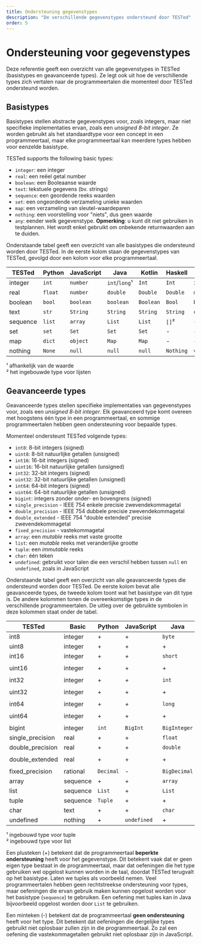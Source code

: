 ```yaml
---
title: Ondersteuning gegevenstypes
description: "De verschillende gegevenstypes ondersteund door TESTed"
order: 5
---
```


# Ondersteuning voor gegevenstypes

Deze referentie geeft een overzicht van alle gegevenstypes in TESTed (basistypes en geavanceerde types).
Ze legt ook uit hoe de verschillende types zich vertalen naar de programmeertalen die momenteel door TESTed ondersteund worden.

## Basistypes

Basistypes stellen abstracte gegevenstypes voor, zoals integers, maar niet specifieke implementaties ervan, zoals een _unsigned 8-bit integer_.
Ze worden gebruikt als het standaardtype voor een concept in een programmeertaal, maar elke programmeertaal kan meerdere types hebben voor eenzelde basistype.

TESTed supports the following basic types:

- `integer`: een integer
- `real`: een reëel getal number
- `boolean`: een Booleaanse waarde
- `text`: tekstuele gegevens (bv. strings)
- `sequence`: een geordende reeks waarden
- `set`: een ongeordende verzameling unieke waarden
- `map`: een verzameling van sleutel-waardeparen
- `nothing`: een voorstelling voor "niets", dus geen waarde
- `any`: eender welk gegevenstype. **Opmerking**: u kunt dit niet gebruiken in testplannen. Het wordt enkel gebruikt om onbekende returnwaarden aan te duiden.

Onderstaande tabel geeft een overzicht van alle basistypes die ondersteund worden door TESTed.
In de eerste kolom staan de gegevenstypes van TESTed, gevolgd door een kolom voor elke programmeertaal.

| TESTed   | Python  | JavaScript | Java          | Kotlin    | Haskell   | C        | Bash   |
|----------|---------|------------|---------------|-----------|-----------|----------|--------|
| integer  | `int`   | `number`   | `int`/`long`¹ | `Int`     | `Int`     | `int`    | -      |
| real     | `float` | `number`   | `double`      | `Double`  | `Double`  | `double` | -      |
| boolean  | `bool`  | `boolean`  | `boolean`     | `Boolean` | `Bool`    | `bool`   | -      |
| text     | `str`   | `String`   | `String`      | `String`  | `String`  | `char*`  | `text` |
| sequence | `list`  | `array`    | `List`        | `List`    | `[]`²     | -        | -      |
| set      | `set`   | `Set`      | `Set`         | `Set`     | -         | -        | -      |
| map      | `dict`  | `object`   | `Map`         | `Map`     | -         | -        | -      |
| nothing  | `None`  | `null`     | `null`        | `null`    | `Nothing` | `void`   | -      |

¹ afhankelijk van de waarde  
² het ingebouwde type voor lijsten

## Geavanceerde types

Geavanceerde types stellen specifieke implementaties van gegevenstypes voor, zoals een _unsigned 8-bit integer_.
Elk geavanceerd type komt overeen met hoogstens één type in een programmeertaal, en sommige programmeertalen hebben geen ondersteuning voor bepaalde types.

Momenteel ondersteunt TESTed volgende types:

- `int8`: 8-bit integers (signed)
- `uint8`: 8-bit natuurlijke getallen (unsigned)
- `int16`: 16-bit integers (signed)
- `uint16`: 16-bit natuurlijke getallen (unsigned)
- `int32`: 32-bit integers (signed)
- `uint32`: 32-bit natuurlijke getallen (unsigned)
- `int64`: 64-bit integers (signed)
- `uint64`: 64-bit natuurlijke getallen (unsigned)
- `bigint`: integers zonder onder- en bovengrens (signed)
- `single_precision` - IEEE 754 enkele precisie zwevendekommagetal
- `double_precision` - IEEE 754 dubbele precisie zwevendekommagetal
- `double_extended` - IEEE 754 "double extended" precisie zwevendekommagetal
- `fixed_precision` - vastekommagetal
- `array`: een _mutable_ reeks met vaste grootte
- `list`: een _mutable_ reeks met veranderlijke grootte
- `tuple`: een _immutable_ reeks
- `char`: één teken
- `undefined`: gebruikt voor talen die een verschil hebben tussen `null` en `undefined`, zoals in JavaScript

Onderstaande tabel geeft een overzicht van alle geavanceerde types die ondersteund worden door TESTed.
De eerste kolom bevat alle geavanceerde types, de tweede kolom toont wat het basistype van dit type is.
De andere kolommen tonen de overeenkomstige types in de verschillende programmeertalen.
De uitleg over de gebruikte symbolen in deze kolommen staat onder de tabel.

| TESTed           | Basic    | Python    | JavaScript  | Java         | Kotlin       | Haskell            | C                | Bash |
|------------------|----------|-----------|-------------|--------------|--------------|--------------------|------------------|------|
| int8             | integer  | +         | +           | `byte`       | `Byte`       | `Data.Int.Int8`    | +                | -    |
| uint8            | integer  | +         | +           | +            | `UByte`      | `Data.Word.Word8`  | +                | -    |
| int16            | integer  | +         | +           | `short`      | `Short`      | `Data.Int.Int16`   | `short`          | -    |
| uint16           | integer  | +         | +           | +            | `UShort`     | `Data.Word.Word16` | `unsigned short` | -    |
| int32            | integer  | +         | +           | `int`        | `Int`        | `Data.Int.Int32`   | `int`            | -    |
| uint32           | integer  | +         | +           | +            | `UInt`       | `Data.Word.Word32` | `unsigned int`   | -    |
| int64            | integer  | +         | +           | `long`       | `Long`       | `Data.Int.Int64`   | `long`           | -    |
| uint64           | integer  | +         | +           | +            | `ULong`      | `Data.Word.Word64` | `unsigned long`  | -    |
| bigint           | integer  | `int`     | `BigInt`    | `BigInteger` | `BigInteger` | `Integer`          | -                | -    |
| single_precision | real     | +         | +           | `float`      | `Float`      | `Float`            | `float`          | -    |
| double_precision | real     | +         | +           | `double`     | `Double`     | `Double`           | `double`         | -    |
| double_extended  | real     | +         | +           | +            | +            | -                  | `double double`  | -    |
| fixed_precision  | rational | `Decimal` | -           | `BigDecimal` | `BigDecimal` | -                  | -                | -    |
| array            | sequence | +         | +           | `array`      | `Array`      | -                  | -                | -    |
| list             | sequence | `List`    | +           | `List`       | `List`       | `[]`²              | -                | -    |
| tuple            | sequence | `Tuple`   | +           | +            | +            | `()`¹              | -                | -    |
| char             | text     | +         | +           | `char`       | `Char`       | `Char`             | `char`           | +    |
| undefined        | nothing  | +         | `undefined` | +            | +            | +                  | +                | -    |

¹ ingebouwd type voor tuple  
² ingebouwd type voor list

Een plusteken (+) betekent dat de programmeertaal **beperkte ondersteuning** heeft voor het gegevenstype.
Dit betekent vaak dat er geen eigen type bestaat in de programmeertaal, maar dat oefeningen die het type gebruiken wel opgelost kunnen worden in de taal, doordat TESTed terugvalt op het basistype.
Laten we tuples als voorbeeld nemen.
Veel programmeertalen hebben geen rechtstreekse ondersteuning voor types, maar oefeningen die ervan gebruik maken kunnen opgelost worden voor het basistype (`sequence`) te gebruiken.
Een oefening met tuples kan in Java bijvoorbeeld opgelost worden door `List` te gebruiken.

Een minteken (-) betekent dat de programmeertaal **geen ondersteuning** heeft voor het type.
Dit betekent dat oefeningen die dergelijke types gebruikt niet oplosbaar zullen zijn in die programmeertaal.
Zo zal een oefening die vastekommagetallen gebruikt niet oplosbaar zijn in JavaScript.
